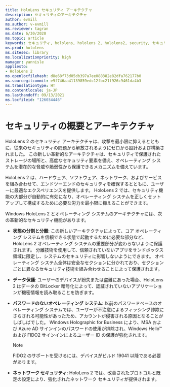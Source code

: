 ```yaml
---
title: HoloLens セキュリティ アーキテクチャ
description: セキュリティのアーキテクチャ
author: evmill
ms.author: v-evmill
ms.reviewer: tagran
ms.date: 6/30/2020
ms.topic: article
keywords: セキュリティ, hololens, hololens 2, hololens2, security, セキュリティの概要, セキュリティ アーキテクチャ, アーキテクチャ, hololens 2 のアーキテクチャ
ms.prod: hololens
ms.sitesec: library
ms.localizationpriority: high
manager: yannisle
appliesto:
- HoloLens 2
ms.openlocfilehash: d8e68f73d05db397a7ee088382e82dfa762177b0
ms.sourcegitcommit: e9f746aa41139859edc12fbc21f926c9461da4b3
ms.translationtype: HT
ms.contentlocale: ja-JP
ms.lasthandoff: 09/13/2021
ms.locfileid: "126034446"
---
```

# <a name="security-overview-and-architecture"></a>セキュリティの概要とアーキテクチャ

HoloLens 2 のセキュリティ アーキテクチャは、攻撃を最小限に抑えるとともに、従来のセキュリティの問題から解放されるようにゼロから設計および構築されました。 この新しい革新的なアーキテクチャは、セキュリティで保護されたストレージの場所と、高度なセキュリティ要素を備え、オペレーティング システムを潜在的な脅威や脆弱性から保護できるメカニズムを備えています。

HoloLens 2 は、ハードウェア、ソフトウェア、ネットワーク、およびサービスを組み合わせて、エンドツーエンドのセキュリティを確保するとともに、ユーザーに最適なエクスペリエンスを提供します。 HoloLens 2 では、セキュリティ機能の大部分が自動的に有効になり、オペレーティング システムを正しくセットアップして構成するために必要な労力を最小限に抑えることができます。

Windows HoloLens 2 とオペレーティング システムのアーキテクチャには、次の革新的なセキュリティ機能があります。

  * **状態の分割と分離**: この新しいアーキテクチャによって、コア オペレーティング システムを信頼できる状態で起動するために必要な部分など、HoloLens 2 オペレーティング システムの重要部分が変わらないように保護されます。 分離技術を使用して、信頼されていないアプリをサンドボックス領域に限定し、システムのセキュリティに影響しないようにできます。 オペレーティング システム全体は安全なセクションに分かれており、セクションごとに異なるセキュリティ技術を組み合わせることによって保護されます。
  
  * **データ保護**: ユーザーのデバイスが紛失または盗難にあった場合、HoloLens 2 はデータの BitLocker 暗号化によって、認証されていないアプリケーションが機密情報を読み取ることを防ぎます。 
  
  * **パスワードのないオペレーティング システム**: 以前のパスワードベースのオペレーティング システムでは、ユーザーが不注意によるフィッシング詐欺にさらされる可能性があったため、アカウントが侵害される原因となることがしばしばでした。 Windows Holographic for Business により、MSA および Azure AD サインインのパスワードの使用が排除され、Windows Hello™ および FIDO2 サインインによるユーザー ID の保護が強化されます。 
  
    > [!NOTE]
    > FIDO2 のサポートを受けるには、デバイスがビルド 19041 以降である必要があります。 

  * **ネットワーク セキュリティ**: HoloLens 2 では、改善されたプロトコルと既定の設定により、強化されたネットワーク セキュリティが提供されます。
